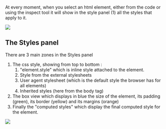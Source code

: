 At every moment, when you select an html element, either from the code or using the inspect tool it will show in the style panel (1) all the styles that apply to it.

![][4]

[4]: .guides/img/elements-panel/style-of-an-element.png

## The Styles panel

There are 3 main zones in the Styles panel

1. The css style, showing from top to bottom :
    1. "element.style" which is inline style attached to the element.
    1. Style from the external stylesheets
    1. User agent stylesheet (which is the default style the browser has for all elements)
    1. Inherited styles (here from the body tag)
1. The box view which displays in blue the size of the element, its padding (green), its border (yellow) and its margins (orange)
1. Finally the "computed styles" which display the final computed style for the element.


![][5]

[5]: .guides/img/elements-panel/the-styles-panel.png